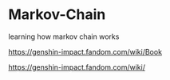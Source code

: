 # Markov-Chain
learning how markov chain works

https://genshin-impact.fandom.com/wiki/Book

https://genshin-impact.fandom.com/wiki/<TiTle>

---

Book Collection Done (1/67): https://genshin-impact.fandom.com/wiki/Teyvat_Travel_Guide
Book Collection Done (2/67): https://genshin-impact.fandom.com/wiki/The_Tale_of_Qoyllor_and_Ukuku
Book Collection Done (3/67): https://genshin-impact.fandom.com/wiki/The_Tale_of_Kuntur
Book Collection Done (4/67): https://genshin-impact.fandom.com/wiki/The_Mondstadt_Tower
Book Collection Done (5/67): https://genshin-impact.fandom.com/wiki/Draft_Hilichurl_Ballads
Book Collection Done (6/67): https://genshin-impact.fandom.com/wiki/The_Legend_of_Vennessa
Book Collection Done (7/67): https://genshin-impact.fandom.com/wiki/Hilichurl_Ballad_Selection
Book Collection Done (8/67): https://genshin-impact.fandom.com/wiki/Diary_of_Roald_the_Adventurer
Book Collection Done (9/67): https://genshin-impact.fandom.com/wiki/Someone%27s_Diary
Book Collection Done (10/67): https://genshin-impact.fandom.com/wiki/Records_of_Jueyun
Book Collection Done (11/67): https://genshin-impact.fandom.com/wiki/Hilichurl_Cultural_Customs
Book Collection Done (12/67): https://genshin-impact.fandom.com/wiki/Ballads_of_the_Squire
Book Collection Done (13/67): https://genshin-impact.fandom.com/wiki/Heart_of_Clear_Springs
Book Collection Done (14/67): https://genshin-impact.fandom.com/wiki/Tales_From_the_Waves
Book Collection Done (15/67): https://genshin-impact.fandom.com/wiki/Moonlit_Bamboo_Forest
Book Collection Done (16/67): https://genshin-impact.fandom.com/wiki/A_Drunkard%27s_Tale
Book Collection Done (17/67): https://genshin-impact.fandom.com/wiki/Rex_Incognito
Book Collection Done (18/67): https://genshin-impact.fandom.com/wiki/Customs_of_Liyue
Book Collection Done (19/67): https://genshin-impact.fandom.com/wiki/Records_of_the_Gallant
Book Collection Done (20/67): https://genshin-impact.fandom.com/wiki/Breeze_Amidst_the_Forest
Book Collection Done (21/67): https://genshin-impact.fandom.com/wiki/String_of_Pearls
Book Collection Done (22/67): https://genshin-impact.fandom.com/wiki/Treasured_Tales_of_the_Chouken_Shinkageuchi
Book Collection Done (23/67): https://genshin-impact.fandom.com/wiki/The_Saga_of_Hamavaran
Book Collection Done (24/67): https://genshin-impact.fandom.com/wiki/The_Byakuyakoku_Collection
Book Collection Done (25/67): https://genshin-impact.fandom.com/wiki/The_Fall_of_the_Faded_Castle
Book Collection Done (26/67): https://genshin-impact.fandom.com/wiki/Time_Trekker
Book Collection Done (27/67): https://genshin-impact.fandom.com/wiki/Perinheri
Book Collection Done (28/67): https://genshin-impact.fandom.com/wiki/Anecdota_Septentrionalis
Book Collection Done (29/67): https://genshin-impact.fandom.com/wiki/The_Feline_Firm
Book Collection Done (30/67): https://genshin-impact.fandom.com/wiki/Maawe_and_Monetoo
Book Collection Done (31/67): https://genshin-impact.fandom.com/wiki/Records_of_Hanan_Pacha
Book Collection Done (32/67): https://genshin-impact.fandom.com/wiki/Fires_of_Autumn_Twilight
Book Collection Done (33/67): https://genshin-impact.fandom.com/wiki/Mt._Lingmeng_Gossip
Book Collection Done (34/67): https://genshin-impact.fandom.com/wiki/Men_of_Lithin
Book Collection Done (35/67): https://genshin-impact.fandom.com/wiki/Glimpses_of_Mysterious_Inazuma
Book Collection Done (36/67): https://genshin-impact.fandom.com/wiki/The_Headless_Coquitao
Book Collection Done (37/67): https://genshin-impact.fandom.com/wiki/Rangi_Nui%27s_End
Book Collection Done (38/67): https://genshin-impact.fandom.com/wiki/The_Legends_of_Reed_Miller,_Thief_Extraordinaire
Book Collection Done (39/67): https://genshin-impact.fandom.com/wiki/Vera%27s_Melancholy
Book Collection Done (40/67): https://genshin-impact.fandom.com/wiki/The_Fox_in_the_Dandelion_Sea
Book Collection Done (41/67): https://genshin-impact.fandom.com/wiki/The_Boar_Princess
Book Collection Done (42/67): https://genshin-impact.fandom.com/wiki/Legend_of_the_Shattered_Halberd
Book Collection Done (43/67): https://genshin-impact.fandom.com/wiki/Heart%27s_Desire
Book Collection Done (44/67): https://genshin-impact.fandom.com/wiki/Hex_%26_Hound
Book Collection Done (45/67): https://genshin-impact.fandom.com/wiki/The_Pale_Princess_and_the_Six_Pygmies
Book Collection Done (46/67): https://genshin-impact.fandom.com/wiki/Legend_of_the_Lone_Sword
Book Collection Done (47/67): https://genshin-impact.fandom.com/wiki/New_Chronicles_of_the_Six_Kitsune
Book Collection Done (48/67): https://genshin-impact.fandom.com/wiki/A_Legend_of_Sword
Book Collection Done (49/67): https://genshin-impact.fandom.com/wiki/Toki_Alley_Tales
Book Collection Done (50/67): https://genshin-impact.fandom.com/wiki/Princess_Mina_of_the_Fallen_Nation
Book Collection Done (51/67): https://genshin-impact.fandom.com/wiki/Flowers_for_Princess_Fischl
Book Collection Done (52/67): https://genshin-impact.fandom.com/wiki/The_Tale_of_Shiruyeh_and_Shirin
Book Collection Done (53/67): https://genshin-impact.fandom.com/wiki/The_Folio_of_Foliage
Book Collection Done (54/67): https://genshin-impact.fandom.com/wiki/Scroll_of_Streaming_Song
Book Collection Done (55/67): https://genshin-impact.fandom.com/wiki/A_Thousand_Nights
Book Collection Done (56/67): https://genshin-impact.fandom.com/wiki/Fables_de_Fontaine
Book Collection Done (57/67): https://genshin-impact.fandom.com/wiki/The_History_of_the_Decline_and_Fall_of_Remuria
----------
Failed (58/67) | Book Collection: https://genshin-impact.fandom.com/wiki/Robben_versus_Chesterton:_Iridescent_Brooch
----------
Book Collection Done (59/67): https://genshin-impact.fandom.com/wiki/La_Chanson_d%27Erinnyes
Book Collection Done (60/67): https://genshin-impact.fandom.com/wiki/Tales_of_a_Snow-Winged_Goose
Book Collection Done (61/67): https://genshin-impact.fandom.com/wiki/The_Two_Musketeers
Book Collection Done (62/67): https://genshin-impact.fandom.com/wiki/The_Little_Witch_and_the_Undying_Fire
Book Collection Done (63/67): https://genshin-impact.fandom.com/wiki/The_Volcano_Lord_and_the_Shadow_Pins
Book Collection Done (64/67): https://genshin-impact.fandom.com/wiki/Springs_of_Hidden_Jade
Book Collection Done (65/67): https://genshin-impact.fandom.com/wiki/Sundjatta%27s_First_Foray
Book Collection Done (66/67): https://genshin-impact.fandom.com/wiki/Kompore_the_Cunning
Book Collection Done (67/67): https://genshin-impact.fandom.com/wiki/Hymns_of_the_Far_North
===========================
Book Collections Completed!!!
===========================
Other Book Done (1/46): https://genshin-impact.fandom.com/wiki/Biography_of_Gunnhildr
Other Book Done (2/46): https://genshin-impact.fandom.com/wiki/1000_Years_of_Loneliness
Other Book Done (3/46): https://genshin-impact.fandom.com/wiki/Wind,_Courage,_and_Wings_(Book)
Other Book Done (4/46): https://genshin-impact.fandom.com/wiki/Knights_of_Favonius_Handbook_-_5th_Edition
Other Book Done (5/46): https://genshin-impact.fandom.com/wiki/Along_with_Divinity:_Prologue
Other Book Done (6/46): https://genshin-impact.fandom.com/wiki/Stone_Tablet_Compilations:_Vol._I
Other Book Done (7/46): https://genshin-impact.fandom.com/wiki/Verses_of_Equilibrium
Other Book Done (8/46): https://genshin-impact.fandom.com/wiki/History_of_Kings_and_Clans:_Prologue
Other Book Done (9/46): https://genshin-impact.fandom.com/wiki/First_Apprentice_of_Guhua
Other Book Done (10/46): https://genshin-impact.fandom.com/wiki/Thick_Notebook
----------
Failed (11/46) | Other Book: https://genshin-impact.fandom.com/wiki/Humor_From_Tianheng
----------
Other Book Done (12/46): https://genshin-impact.fandom.com/wiki/Linling%27s_Anthology_of_Selected_Poetry
Other Book Done (13/46): https://genshin-impact.fandom.com/wiki/Yakshas:_The_Guardian_Adepti
----------
Failed (14/46) | Other Book: https://genshin-impact.fandom.com/wiki/%22Of_Mountains_and_Seas%22
----------
----------
Failed (15/46) | Other Book: https://genshin-impact.fandom.com/wiki/Ancient_Investigation_Journal:_Part_I
----------
----------
Failed (16/46) | Other Book: https://genshin-impact.fandom.com/wiki/Ancient_Investigation_Journal:_Part_II
----------
Other Book Done (17/46): https://genshin-impact.fandom.com/wiki/Meadow_of_Gems
----------
Failed (18/46) | Other Book: https://genshin-impact.fandom.com/wiki/Lost_Adventure_Notebook
----------
----------
Failed (19/46) | Other Book: https://genshin-impact.fandom.com/wiki/Ancient_Investigation_Journal:_Part_III
----------
Other Book Done (20/46): https://genshin-impact.fandom.com/wiki/Ragged_Notebook_(Time_and_Wind)
----------
Failed (21/46) | Other Book: https://genshin-impact.fandom.com/wiki/Pharmacist%27s_Notebook_(I)
----------
----------
Failed (22/46) | Other Book: https://genshin-impact.fandom.com/wiki/Pharmacist%27s_Notebook_(II)
----------
----------
Failed (23/46) | Other Book: https://genshin-impact.fandom.com/wiki/Pharmacist%27s_Notebook_(III)
----------
Other Book Done (24/46): https://genshin-impact.fandom.com/wiki/Gliding_Instruction_Manual
Other Book Done (25/46): https://genshin-impact.fandom.com/wiki/King_of_Invokations_(Book)
Other Book Done (26/46): https://genshin-impact.fandom.com/wiki/Sangonomiya_Chronicles
Other Book Done (27/46): https://genshin-impact.fandom.com/wiki/A_Preliminary_Study_of_Sangonomiya_Folk_Belief
Other Book Done (28/46): https://genshin-impact.fandom.com/wiki/The_Life_of_Mouun_the_Shrine_Maiden
Other Book Done (29/46): https://genshin-impact.fandom.com/wiki/Debates_on_the_%22Viceroy_of_the_East%22
Other Book Done (30/46): https://genshin-impact.fandom.com/wiki/The_Serpent_and_Drakes_of_Tokoyokoku
Other Book Done (31/46): https://genshin-impact.fandom.com/wiki/Sacred_Sakura_Cleansing_Summary
Other Book Done (32/46): https://genshin-impact.fandom.com/wiki/Ragged_Notebook_(Bygones_Times_Like_Dust_Passing)
Other Book Done (33/46): https://genshin-impact.fandom.com/wiki/Records_of_a_Changing_Village
Other Book Done (34/46): https://genshin-impact.fandom.com/wiki/Mountainous_Miscellany
Other Book Done (35/46): https://genshin-impact.fandom.com/wiki/Let%27s_Go,_Dodoco!
Other Book Done (36/46): https://genshin-impact.fandom.com/wiki/Pretty_Please,_Kitsune_Guuji%3F
Other Book Done (37/46): https://genshin-impact.fandom.com/wiki/Shogun_Almighty:_Reborn_as_Raiden_With_Unlimited_Power
Other Book Done (38/46): https://genshin-impact.fandom.com/wiki/Onibudou
Other Book Done (39/46): https://genshin-impact.fandom.com/wiki/Spanking_New_Copy_of_%22Tequil_the_Brave%22
Other Book Done (40/46): https://genshin-impact.fandom.com/wiki/Somewhat_Aged_Copy_of_%22Tequil_the_Brave%22
Other Book Done (41/46): https://genshin-impact.fandom.com/wiki/Dreams_of_the_Ancient_Capital
Other Book Done (42/46): https://genshin-impact.fandom.com/wiki/Handy_Handbook_of_Hilichurlian
Other Book Done (43/46): https://genshin-impact.fandom.com/wiki/An_Ode_to_Khvarena
Other Book Done (44/46): https://genshin-impact.fandom.com/wiki/The_Lay_of_Al-Ahmar
Other Book Done (45/46): https://genshin-impact.fandom.com/wiki/The_Shepherd_and_the_Magic_Bottle
Other Book Done (46/46): https://genshin-impact.fandom.com/wiki/A_Nameless_Adventurer%27s_Notes
===========================
 Other Books Completed!!!
===========================